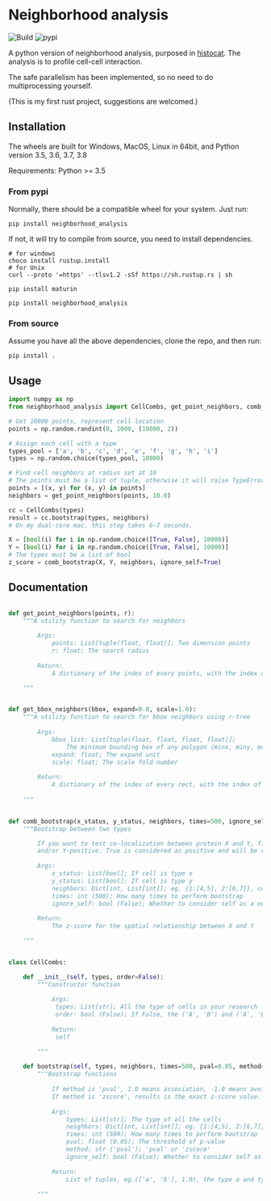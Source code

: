 # Neighborhood analysis

![Build](https://github.com/Mr-Milk/neighborhood_analysis/workflows/Build/badge.svg) ![pypi](https://badgen.net/pypi/v/neighborhood_analysis)

A python version of neighborhood analysis, purposed in [histocat](https://www.nature.com/articles/nmeth.4391). The analysis is 
to profile cell-cell interaction.

The safe parallelism has been implemented, so no need to do multiprocessing yourself.

(This is my first rust project, suggestions are welcomed.)

## Installation

The wheels are built for Windows, MacOS, Linux in 64bit, and Python version 3.5, 3.6, 3.7, 3.8

Requirements: Python >= 3.5

### From pypi

Normally, there should be a compatible wheel for your system. Just run:

```shell script
pip install neighborhood_analysis
```

If not, it will try to compile from source, you need to install dependencies.

```shell script
# for windows
choco install rustup.install
# for Unix
curl --proto '=https' --tlsv1.2 -sSf https://sh.rustup.rs | sh

pip install maturin

pip install neighborhood_analysis
```


### From source

Assume you have all the above dependencies, clone the repo, and then run:

```shell script
pip install .
```

## Usage

```python
import numpy as np
from neighborhood_analysis import CellCombs, get_point_neighbors, comb_bootstrap

# Get 10000 points, represent cell location
points = np.random.randint(0, 1000, (10000, 2))

# Assign each cell with a type
types_pool = ['a', 'b', 'c', 'd', 'e', 'f', 'g', 'h', 'i']
types = np.random.choice(types_pool, 10000)

# Find cell neighbors at radius set at 10
# The points must be a list of tuple, otherwise it will raise TypeError
points = [(x, y) for (x, y) in points]
neighbors = get_point_neighbors(points, 10.0)

cc = CellCombs(types)
result = cc.bootstrap(types, neighbors)
# On my dual-core mac, this step takes 6~7 seconds.

X = [bool(i) for i in np.random.choice([True, False], 10000)]
Y = [bool(i) for i in np.random.choice([True, False], 10000)]
# The types must be a list of bool
z_score = comb_bootstrap(X, Y, neighbors, ignore_self=True)

```

## Documentation

```python

def get_point_neighbors(points, r):
    """A utility function to search for neighbors
    
        Args:
            points: List[tuple(float, float)]; Two dimension points
            r: float; The search radius
    
        Return:
            A dictionary of the index of every points, with the index of its neighbors

    """


def get_bbox_neighbors(bbox, expand=0.0, scale=1.0):
    """A utility function to search for bbox neighbors using r-tree
    
        Args:
            bbox_list: List[tuple(float, float, float, float)]; 
                The minimum bounding box of any polygon (minx, miny, maxx, maxy)
            expand: float; The expand unit
            scale: float; The scale fold number
        
        Return:
            A dictionary of the index of every rect, with the index of its neighbors
    
    """


def comb_bootstrap(x_status, y_status, neighbors, times=500, ignore_self=False):
    """Bootstrap between two types

        If you want to test co-localization between protein X and Y, first determine if the cell is X-positive
        and/or Y-positive. True is considered as positive and will be counted.
    
        Args:
            x_status: List[bool]; If cell is type x
            y_status: List[bool]; If cell is type y
            neighbors: Dict[int, List[int]]; eg. {1:[4,5], 2:[6,7]}, cell at index 1 has neighbor cells from index 4 and 5
            times: int (500); How many times to perform bootstrap
            ignore_self: bool (False); Whether to consider self as a neighbor
        
        Return:
            The z-score for the spatial relationship between X and Y

    """


class CellCombs:

    def __init__(self, types, order=False):
        """Constructor function
        
            Args:
             types: List[str]; All the type of cells in your research
             order: bool (False); If False, the ('A', 'B') and ('A', 'B') is the same.
            
            Return:
             self

        """
    
    def bootstrap(self, types, neighbors, times=500, pval=0.05, method="pval", ignore_self=False):
        """Bootstrap functions
        
            If method is 'pval', 1.0 means association, -1.0 means avoidance.
            If method is 'zscore', results is the exact z-score value.
            
            Args:
                types: List[str]; The type of all the cells
                neighbors: Dict[int, List[int]]; eg. {1:[4,5], 2:[6,7]}, cell at index 1 has neighbor cells from index 4 and 5
                times: int (500); How many times to perform bootstrap
                pval: float (0.05); The threshold of p-value
                method: str ('pval'); 'pval' or 'zscore'
                ignore_self: bool (False); Whether to consider self as a neighbor
            
            Return:
                List of tuples, eg.(['a', 'b'], 1.0), the type a and type b has a relationship as association
        
        """

```
